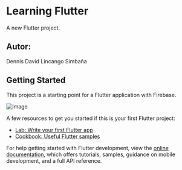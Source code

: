 # Learning Flutter

A new Flutter project.

## Autor:

Dennis David Lincango Simbaña

## Getting Started

This project is a starting point for a Flutter application with Firebase.

![image](https://github.com/user-attachments/assets/0fe8f9dc-6fe2-4f5e-86a8-6dfbd5cd1c9b)

A few resources to get you started if this is your first Flutter project:

- [Lab: Write your first Flutter app](https://docs.flutter.dev/get-started/codelab)
- [Cookbook: Useful Flutter samples](https://docs.flutter.dev/cookbook)

For help getting started with Flutter development, view the
[online documentation](https://docs.flutter.dev/), which offers tutorials,
samples, guidance on mobile development, and a full API reference.
